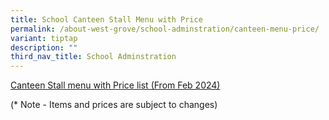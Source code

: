 ```yaml
---
title: School Canteen Stall Menu with Price
permalink: /about-west-grove/school-adminstration/canteen-menu-price/
variant: tiptap
description: ""
third_nav_title: School Adminstration
---
```

<p><a href="/files/Canteen_menu_2024_updated_Feb_26_2024.pdf" rel="noopener noreferrer nofollow" target="_blank">Canteen Stall menu with Price list (From Feb 2024)</a>
</p>
<p>(* Note - Items and prices are subject to changes)</p>